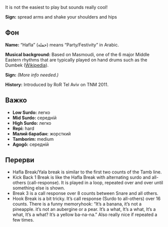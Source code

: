 It is not the easiest to play but sounds really cool!

**Sign:** spread arms and shake your shoulders and hips

## Фон

**Name:** “Hafla” (حفلة) means “Party/Festivity” in Arabic.

**Musical background:** Based on Masmoudi, one of the 6 major Middle Eastern
rhythms that are typically played on hand drums such as the Dumbek
([Wikipedia](https://en.wikipedia.org/wiki/Dumbek_rhythms)).

**Sign:** *(More info needed.)*

**History:** Introduced by RoR Tel Aviv on TNM 2011.

## Важко

* **Low Surdo:** легко
* **Mid Surdo:** середній
* **High Surdo:** легко
* **Repi:** hard
* **Малий барабан:** жорсткий
* **Tamborim:** medium
* **Agogô:** середній

## Перерви

* Hafla Break/Yala break is similar to the first two counts of the Tamb line.
* Kick Back 1 Break is like the Hafla Break with alternating surdo and
  all-others (call-response). It is played in a loop, repeated over and over
  until something else is shown.
* Break 3 is a call response over 8 counts between Snare and all others.
* Hook Break is a bit tricky. It’s call response (Surdo to all-others) over 16
  counts. There is a funny memoryhook: “It’s a banana, it’s not a pineapple.
  it’s not an aubergine or a pear. It’s a what, It’s a what, It’s a what, It’s a
  what? It’s a yellow ba-na-na.” Also really nice if repeated a few times.

